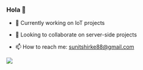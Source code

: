 ### Hola 👋


- 🔭 Currently working on IoT projects

- 👯 Looking to collaborate on server-side projects

- 📫 How to reach me: sunitshirke88@gmail.com

<img align="center" src="https://github-readme-stats.vercel.app/api?username=maddoxx88&&show_icons=true&title_color=ffffff&icon_color=bb2acf&text_color=daf7dc&bg_color=151515" />
